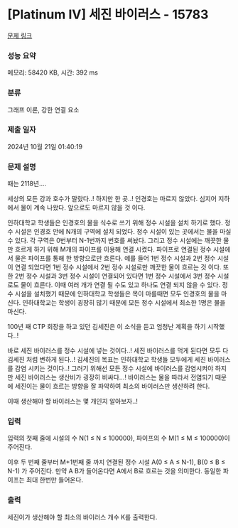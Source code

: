 # [Platinum IV] 세진 바이러스 - 15783 

[문제 링크](https://www.acmicpc.net/problem/15783) 

### 성능 요약

메모리: 58420 KB, 시간: 392 ms

### 분류

그래프 이론, 강한 연결 요소

### 제출 일자

2024년 10월 21일 01:40:19

### 문제 설명

<p>때는 2118년….</p>

<p>세상의 모든 강과 호수가 말랐다..! 하지만 한 곳..! 인경호는 마르지 않았다. 심지어 지하에서 물이 계속 나왔다. 앞으로도 마르지 않을 것 이다.</p>

<p>인하대학교 학생들은 인경호의 물을 식수로 쓰기 위해 정수 시설을 설치 하기로 했다. 정수 시설은 인경호 안에 N개의 구역에 설치 되었다. 정수 시설이 있는 곳에서는 물을 마실 수 있다. 각 구역은 0번부터 N-1번까지 번호를 써놨다. 그리고 정수 시설에는 깨끗한 물만 흐르게 하기 위해 M개의 파이프를 이용해 연결 시켰다. 파이프로 연결된 정수 시설에서 물은 파이프를 통해 한 방향으로만 흐른다. 예를 들어 1번 정수 시설과 2번 정수 시설이 연결 되었다면 1번 정수 시설에서 2번 정수 시설로만 깨끗한 물이 흐르는 것 이다. 또한 2번 정수 시설과 3번 정수 시설이 연결되어 있다면 1번 정수 시설에서 3번 정수 시설로도 물이 흐른다. 이때 여러 개가 연결 될 수도 있고 하나도 연결 되지 않을 수 있다. 정수 시설을 설치했기 때문에 인하대학교 학생들은 목이 마를때면 모두 인경호의 물을 마신다. 인하대학교는 학생이 굉장히 많기 때문에 모든 정수 시설에서 최소한 1명은 물을 마신다.</p>

<p>100년 째 CTP 회장을 하고 있던 김세진은 이 소식을 듣고 엄청난 계획을 하기 시작했다..!</p>

<p>바로 세진 바이러스를 정수 시설에 넣는 것이다..! 세진 바이러스를 먹게 된다면 모두 다 김세진 처럼 변하게 된다..! 김세진의 목표는 인하대학교 학생들 모두에게 세진 바이러스를 감염 시키는 것이다..! 그러기 위해선 모든 정수 시설에 바이러스를 감염시켜야 하지만 세진 바이러스는 생산비가 굉장히 비싸다…! 바이러스는 물을 따라서 전염되기 때문에 세진이는 물이 흐르는 방향을 잘 파악하여 최소의 바이러스만 생산하려 한다.</p>

<p>이때 생산해야 할 바이러스는 몇 개인지 알아보자..!</p>

### 입력 

 <p>입력의 첫째 줄에 시설의 수 N(1 ≤ N ≤ 100000), 파이프의 수 M(1 ≤ M ≤ 100000)이 주어진다. </p>

<p>이후 두 번째 줄부터 M+1번째 줄 까지  연결된 정수 시설  A(0 ≤ A ≤ N-1), B(0 ≤ B ≤ N-1) 가 주어진다. 만약 A B가 들어온다면 A에서 B로 흐르는 것을 의미한다. 동일한 파이프는 최대 한번만 들어온다. </p>

### 출력 

 <p>세진이가 생산해야 할 최소의 바이러스 개수 K를 출력한다.</p>

